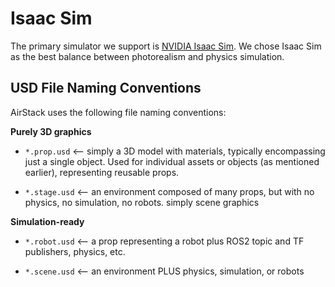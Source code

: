 # Isaac Sim

The primary simulator we support is [NVIDIA Isaac Sim](https://docs.omniverse.nvidia.com/isaacsim/latest/index.html). 
We chose Isaac Sim as the best balance between photorealism and physics simulation.



## USD File Naming Conventions
AirStack uses the following file naming conventions:

**Purely 3D graphics**

- `*.prop.usd` ⟵ simply a 3D model with materials, typically encompassing just a single object. Used for individual assets or objects (as mentioned earlier), representing reusable props.

- `*.stage.usd` ⟵ an environment composed of many props, but with no physics, no simulation, no robots. simply scene graphics

**Simulation-ready**

- `*.robot.usd` ⟵ a prop representing a robot plus ROS2 topic and TF publishers, physics, etc.

- `*.scene.usd` ⟵ an environment PLUS physics, simulation, or robots